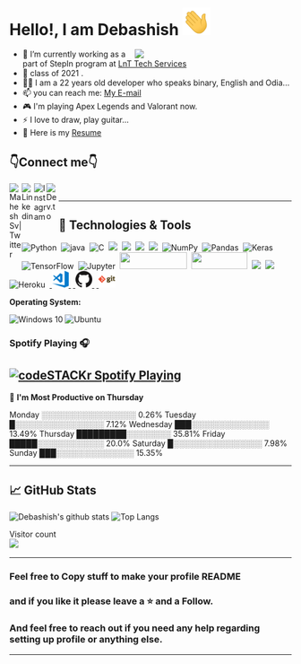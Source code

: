 # Hello!, I am Debashish <img src="https://github.com/debasish2110/debasish2110/blob/master/wave.gif" width="50px">

<img align="right" src="https://media.giphy.com/media/PiQejEf31116URju4V/giphy.gif" width="280" height="auto" />

- 🔭 I’m currently working as a part of StepIn program at [LnT Tech Services](https://www.ltts.com/)
- 🌱 class of 2021 . 
- 👨‍💻 I am a 22 years old developer who speaks binary, English and Odia...
- 📫 you can reach me: [My E-mail](mailto:debasishdash98@gmail.com)
- 🎮 I'm playing Apex Legends and Valorant now.
- ⚡ I love to draw, play guitar...
- 📙 Here is my [Resume](https://drive.google.com/file/d/1OtUfjfdhOZ55EBjVEVCZlOMXPtzJiOs7/view?usp=sharing)

## 👇Connect me👇

<a href="https://twitter.com/Debashish2110">
  <img align="left" alt="Mahesh Sv| Twitter" width="22px" src="https://cdn.jsdelivr.net/npm/simple-icons@v3/icons/twitter.svg" />
</a>
<a href="https://www.linkedin.com/in/debashish98/">
  <img align="left" alt="Linkedin" width="22px" src="https://cdn.jsdelivr.net/npm/simple-icons@v3/icons/linkedin.svg" />
</a>
<a href="https://www.instagram.com/_da_wanderlust_/">
  <img align="left" alt="Instagram" width="22px" src="https://cdn.jsdelivr.net/npm/simple-icons@v3/icons/instagram.svg" />
</a>
<a href="https://dev.to/debasish2110">
  <img align="left" alt="Dev.to" src="https://d2fltix0v2e0sb.cloudfront.net/dev-badge.svg" alt="Debashish's DEV Profile" width="22">
</a> 
<br />

----------

## 🔧 Technologies & Tools

<img alt="Python" src="https://img.shields.io/badge/python%20-%2314354C.svg?&style=for-the-badge&logo=python&logoColor=white"/> &nbsp;<img alt="java" src="https://img.shields.io/badge/java-%23ED8B00.svg?&style=for-the-badge&logo=java&logoColor=white"/> &nbsp;<img alt="C" src="https://img.shields.io/badge/c%20-%2300599C.svg?&style=for-the-badge&logo=c&logoColor=white"/> &nbsp;<a href="#">![](https://img.shields.io/badge/mysql-%2300f.svg?&style=for-the-badge&logo=mysql&logoColor=white)</a> &nbsp;<a href="#">![](https://img.shields.io/badge/postgres-%23316192.svg?&style=for-the-badge&logo=postgresql&logoColor=white)</a> &nbsp;<a href="#">![](https://img.shields.io/badge/sqlite-%2307405e.svg?&style=for-the-badge&logo=sqlite&logoColor=white)</a> &nbsp;<a href="#">![](https://img.shields.io/badge/MongoDB-%234ea94b.svg?&style=for-the-badge&logo=mongodb&logoColor=white)</a> &nbsp;<img alt="NumPy" src="https://img.shields.io/badge/numpy%20-%23013243.svg?&style=for-the-badge&logo=numpy&logoColor=white" /> &nbsp;<img alt="Pandas" src="https://img.shields.io/badge/pandas%20-%23150458.svg?&style=for-the-badge&logo=pandas&logoColor=white" /> &nbsp;<img alt="Keras" src="https://img.shields.io/badge/Keras%20-%23D00000.svg?&style=for-the-badge&logo=Keras&logoColor=white"/> &nbsp;<img alt="TensorFlow" src="https://img.shields.io/badge/TensorFlow%20-%23FF6F00.svg?&style=for-the-badge&logo=TensorFlow&logoColor=white" /> &nbsp;<img alt="Jupyter" src="https://img.shields.io/badge/Jupyter%20-%23F37626.svg?&style=for-the-badge&logo=Jupyter&logoColor=white" /> &nbsp;<img src= "https://img.shields.io/badge/Tools-Sklearn-informational?style=flat&logo=scikit-learn&logoColor=white&color=black" height="30" width="120"/> &nbsp;<img src= "https://img.shields.io/badge/Tools-NLTK-informational?style=flat&logo=nltk&logoColor=white&color=orange" height="30" width="100"/>
&nbsp;<a href="#">![](https://img.shields.io/badge/django%20-%23092E20.svg?&style=for-the-badge&logo=django&logoColor=white)</a> &nbsp;<a href="#">![](https://img.shields.io/badge/flask%20-%23000.svg?&style=for-the-badge&logo=flask&logoColor=white)</a> &nbsp;<img alt="Heroku" src="https://img.shields.io/badge/heroku%20-%23430098.svg?&style=for-the-badge&logo=heroku&logoColor=white"/> &nbsp;<a href="https://visualstudio.com/" target="_blank"> <img src="https://raw.githubusercontent.com/github/explore/80688e429a7d4ef2fca1e82350fe8e3517d3494d/topics/visual-studio-code/visual-studio-code.png" alt="Visual Studio Code" width="30" height="30"/> </a> &nbsp;<a href="https://www.github.com/" target="_blank"> <img src="https://raw.githubusercontent.com/github/explore/78df643247d429f6cc873026c0622819ad797942/topics/github/github.png" alt="github" width="30" height="30"/> </a> &nbsp;<a href="https://www.git-scm.com/" target="_blank"> <img src="https://raw.githubusercontent.com/github/explore/80688e429a7d4ef2fca1e82350fe8e3517d3494d/topics/git/git.png" alt="git" width="30" height="30"/> </a>

**Operating System:**

<img alt="Windows 10" src="https://img.shields.io/badge/Windows-0078D6?style=for-the-badge&logo=windows&logoColor=white" /> <img alt="Ubuntu" src="https://img.shields.io/badge/Ubuntu-E95420?style=for-the-badge&logo=ubuntu&logoColor=white" />

### Spotify Playing 🎧

[<img src="https://now-playing-codestackr.vercel.app/api/spotify-playing" alt="codeSTACKr Spotify Playing" width="350" />](https://open.spotify.com/track/7eJMfftS33KTjuF7lTsMCx?si=b35a4664c6cc4719)
-------

📅 **I'm Most Productive on Thursday** 

Monday            ░░░░░░░░░░░░░░░░░   0.26% 
Tuesday           █░░░░░░░░░░░░░░░░   7.12% 
Wednesday         ███░░░░░░░░░░░░░░   13.49% 
Thursday          █████████░░░░░░░░   35.81% 
Friday            █████░░░░░░░░░░░░   20.0% 
Saturday          █░░░░░░░░░░░░░░░░   7.98% 
Sunday            ███░░░░░░░░░░░░░░  15.35%

-------

## &#x1f4c8; GitHub Stats

![Debashish's github stats](https://github-readme-stats.vercel.app/api?username=debasish2110&theme=tokyonight&count_private=true&show_icons=true)
![Top Langs](https://github-readme-stats.vercel.app/api/top-langs/?username=debasish2110&layout=compact&theme=tokyonight)

Visitor count<br>
<img src="https://profile-counter.glitch.me/debasish2110/count.svg" />

------

### Feel free to Copy stuff to make your profile README
### and if you like it please leave a :star: and a Follow.

### And feel free to reach out if you need any help regarding setting up profile or anything else.

-----